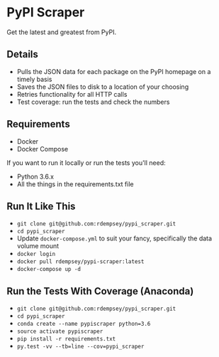 # PyPI Scraper

Get the latest and greatest from PyPI.

## Details

* Pulls the JSON data for each package on the PyPI homepage on a timely basis
* Saves the JSON files to disk to a location of your choosing
* Retries functionality for all HTTP calls
* Test coverage: run the tests and check the numbers

## Requirements
* Docker
* Docker Compose

If you want to run it locally or run the tests you'll need:

* Python 3.6.x
* All the things in the requirements.txt file

## Run It Like This

* `git clone git@github.com:rdempsey/pypi_scraper.git`
* `cd pypi_scraper`
* Update `docker-compose.yml` to suit your fancy, specifically the data volume mount
* `docker login`
* `docker pull rdempsey/pypi-scraper:latest`
* `docker-compose up -d`

## Run the Tests With Coverage (Anaconda)

* `git clone git@github.com:rdempsey/pypi_scraper.git`
* `cd pypi_scraper`
* `conda create --name pypiscraper python=3.6`
* `source activate pypiscraper`
* `pip install -r requirements.txt`
* `py.test -vv --tb=line --cov=pypi_scraper`